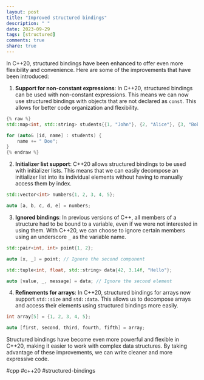 ```yaml
---
layout: post
title: "Improved structured bindings"
description: " "
date: 2023-09-29
tags: [structured]
comments: true
share: true
---
```


In C++20, structured bindings have been enhanced to offer even more flexibility and convenience. Here are some of the improvements that have been introduced:

1. **Support for non-constant expressions**: In C++20, structured bindings can be used with non-constant expressions. This means we can now use structured bindings with objects that are not declared as `const`. This allows for better code organization and flexibility.

```cpp
{% raw %}
std::map<int, std::string> students{{1, "John"}, {2, "Alice"}, {3, "Bob"}};

for (auto& [id, name] : students) {
    name += " Doe";
}
{% endraw %}
```

2. **Initializer list support**: C++20 allows structured bindings to be used with initializer lists. This means that we can easily decompose an initializer list into its individual elements without having to manually access them by index.

```cpp
std::vector<int> numbers{1, 2, 3, 4, 5};

auto [a, b, c, d, e] = numbers;
```

3. **Ignored bindings**: In previous versions of C++, all members of a structure had to be bound to a variable, even if we were not interested in using them. With C++20, we can choose to ignore certain members using an underscore `_` as the variable name.

```cpp
std::pair<int, int> point{1, 2};

auto [x, _] = point; // Ignore the second component

std::tuple<int, float, std::string> data{42, 3.14f, "Hello"};

auto [value, _, message] = data; // Ignore the second element
```

4. **Refinements for arrays**: In C++20, structured bindings for arrays now support `std::size` and `std::data`. This allows us to decompose arrays and access their elements using structured bindings more easily.

```cpp
int array[5] = {1, 2, 3, 4, 5};

auto [first, second, third, fourth, fifth] = array;
```

Structured bindings have become even more powerful and flexible in C++20, making it easier to work with complex data structures. By taking advantage of these improvements, we can write cleaner and more expressive code.

#cpp #c++20 #structured-bindings